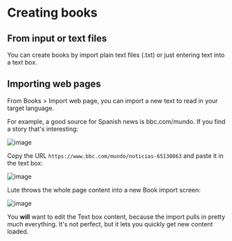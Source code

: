 # Creating books

## From input or text files

You can create books by import plain text files (.txt) or just entering text into a text box.

## Importing web pages

From Books > Import web page, you can import a new text to read in your target language.

For example, a good source for Spanish news is bbc.com/mundo.  If you find a story that's interesting:

![image](https://user-images.githubusercontent.com/1637133/229644506-c1dbda58-ea4f-4c33-a304-417834da0ed0.png)

Copy the URL `https://www.bbc.com/mundo/noticias-65130863` and paste it in the text box:

![image](https://user-images.githubusercontent.com/1637133/229644728-a35eb147-1a0d-4933-8e45-c5533d92a641.png)

Lute throws the whole page content into a new Book import screen:

![image](https://user-images.githubusercontent.com/1637133/229644859-3eac2247-b433-4384-a678-3a10bf2b806c.png)

You **will** want to edit the Text box content, because the import pulls in pretty much everything.  It's not perfect, but it lets you quickly get new content loaded.
